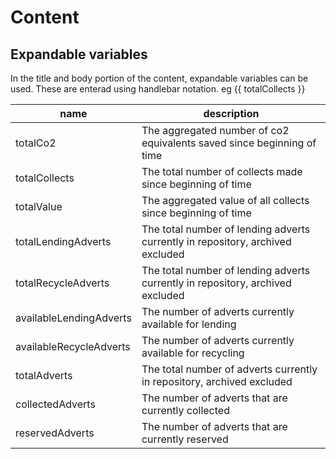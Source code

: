 # Content

## Expandable variables

In the title and body portion of the content, expandable variables can be used. These are
enterad using handlebar notation. eg {{ totalCollects }}

| name                    | description                                                                    |
| ----------------------- | ------------------------------------------------------------------------------ |
| totalCo2                | The aggregated number of co2 equivalents saved since beginning of time         |
| totalCollects           | The total number of collects made since beginning of time                      |
| totalValue              | The aggregated value of all collects since beginning of time                   |
| totalLendingAdverts     | The total number of lending adverts currently in repository, archived excluded |
| totalRecycleAdverts     | The total number of lending adverts currently in repository, archived excluded |
| availableLendingAdverts | The number of adverts currently available for lending                          |
| availableRecycleAdverts | The number of adverts currently available for recycling                        |
| totalAdverts            | The total number of adverts currently in repository, archived excluded         |
| collectedAdverts        | The number of adverts that are currently collected                             |
| reservedAdverts         | The number of adverts that are currently reserved                              |

